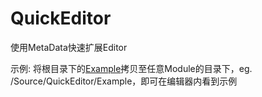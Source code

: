 # QuickEditor
使用MetaData快速扩展Editor

示例:  将根目录下的[Example](./Example/)拷贝至任意Module的目录下，eg. /Source/QuickEditor/Example，即可在编辑器内看到示例